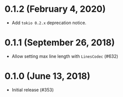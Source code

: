 # 0.1.2 (February 4, 2020)

* Add `tokio 0.2.x` deprecation notice.

# 0.1.1 (September 26, 2018)

* Allow setting max line length with `LinesCodec` (#632)

# 0.1.0 (June 13, 2018)

* Initial release (#353)
